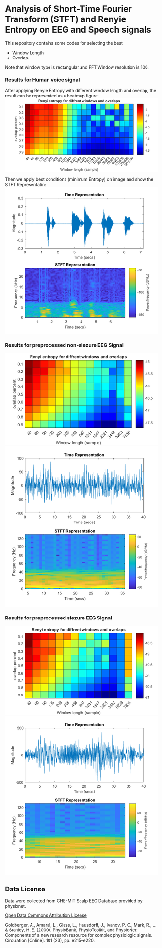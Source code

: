 # Analysis of Short-Time Fourier Transform (STFT) and Renyie Entropy on EEG and Speech signals
This repository contains some codes for selecting the best
- Window Length 
- Overlap.

Note that window type is rectangular and FFT Window resolution is 100.

### Results for Human voice signal

After applying Renyie Entropy with different window length and overlap, the result can be represented as a heatmap figure:
![Audio Renyie](./pictures/audio-1.png)

Then we apply best conditions (minimum Entropy) on image and show the STFT Representatin:
![Audio STFT](./pictures/audio-2.png)

### Results for preprocessed non-siezure EEG Signal 

![NS Renyie](./pictures/ns1.png)
![NS STFT](./pictures/ns2.png)

### Results for preprocessed siezure EEG Signal

![NS Renyie](./pictures/s1.png)
![NS STFT](./pictures/s2.png)




## Data License
Data were collected from CHB-MIT Scalp EEG Database provided by physionet.

[Open Data Commons Attribution License](https://physionet.org/content/chbmit/view-license/1.0.0/)

Goldberger, A., Amaral, L., Glass, L., Hausdorff, J., Ivanov, P. C., Mark, R., ... & Stanley, H. E. (2000). PhysioBank, PhysioToolkit, and PhysioNet: Components of a new research resource for complex physiologic signals. Circulation \[Online]. 101 (23), pp. e215–e220.